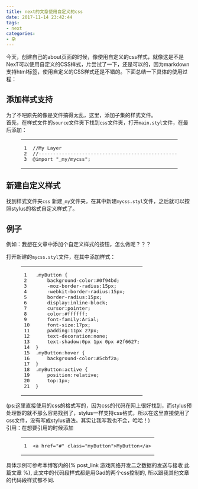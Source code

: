 ```yaml
---
title: next的文章使用自定义的css
date: 2017-11-14 23:42:44
tags:
- next
categories:
- 杂
---
```




<p>  今天，创建自己的about页面的时候，像使用自定义的css样式，就像这是不是NexT可以使用自定义的CSS样式，片尝试了一下，还是可以的，因为markdown支持html标签，使用自定义的CSS样式还是不错的。下面总结一下具体的使用过程：</p>
<h2 id="添加样式支持"><a href="#添加样式支持" class="headerlink" title="添加样式支持"></a>添加样式支持</h2><p>  为了不吧原先的像是文件搞得太乱，这里，添加子集的样式文件。<br>  首先，在样式文件的<code>source</code>文件夹下找到<code>css</code>文件夹，打开<code>main.styl</code>文件，在最后添加：</p>
<figure class="highlight plain"><table><tr><td class="gutter"><pre><div class="line">1</div><div class="line">2</div><div class="line">3</div></pre></td><td class="code"><pre><div class="line">//My Layer</div><div class="line">//--------------------------------------------------</div><div class="line">@import &quot;_my/mycss&quot;;</div></pre></td></tr></table></figure>
<h2 id="新建自定义样式"><a href="#新建自定义样式" class="headerlink" title="新建自定义样式"></a>新建自定义样式</h2><p>找到样式文件夹<code>css</code> 新建<code>_my</code>文件夹，在其中新建<code>mycss.styl</code>文件，之后就可以按照stylus的格式自定义样式了。</p>
<h2 id="例子"><a href="#例子" class="headerlink" title="例子"></a>例子</h2><p>例如：我想在文章中添加个自定义样式的按钮，怎么做呢？？？</p>
<p>打开新建的<code>mycss.styl</code>文件，在其中添加样式：</p>
<figure class="highlight plain"><table><tr><td class="gutter"><pre><div class="line">1</div><div class="line">2</div><div class="line">3</div><div class="line">4</div><div class="line">5</div><div class="line">6</div><div class="line">7</div><div class="line">8</div><div class="line">9</div><div class="line">10</div><div class="line">11</div><div class="line">12</div><div class="line">13</div><div class="line">14</div><div class="line">15</div><div class="line">16</div><div class="line">17</div><div class="line">18</div><div class="line">19</div><div class="line">20</div><div class="line">21</div></pre></td><td class="code"><pre><div class="line">.myButton &#123;</div><div class="line">    background-color:#0f94bd;</div><div class="line">    -moz-border-radius:15px;</div><div class="line">    -webkit-border-radius:15px;</div><div class="line">    border-radius:15px;</div><div class="line">    display:inline-block;</div><div class="line">    cursor:pointer;</div><div class="line">    color:#ffffff;</div><div class="line">    font-family:Arial;</div><div class="line">    font-size:17px;</div><div class="line">    padding:11px 27px;</div><div class="line">    text-decoration:none;</div><div class="line">    text-shadow:0px 1px 0px #2f6627;</div><div class="line">&#125;</div><div class="line">.myButton:hover &#123;</div><div class="line">    background-color:#5cbf2a;</div><div class="line">&#125;</div><div class="line">.myButton:active &#123;</div><div class="line">    position:relative;</div><div class="line">    top:1px;</div><div class="line">&#125;</div></pre></td></tr></table></figure>
<p>(ps:这里直接使用的css的格式写的，因为css的代码在网上很好找到，而stylus预处理器的就不那么容易找到了，stylus一样支持css格式，所以在这里直接使用了css文件，没有写成stylus语法。其实让我写我也不会，哈哈！)<br>  引用：在想要引用的时候添加<br><figure class="highlight plain"><table><tr><td class="gutter"><pre><div class="line">1</div></pre></td><td class="code"><pre><div class="line">&lt;a href=&quot;#&quot; class=&quot;myButton&quot;&gt;MyButton&lt;/a&gt;</div></pre></td></tr></table></figure></p>

具体示例可参考本博客内的{% post_link 游戏网络开发二之数据的发送与接收 此篇文章 %}, 
此文中的代码段样式都是用Gad的两个css控制的,
所以跟我其他文章的代码段样式都不同.